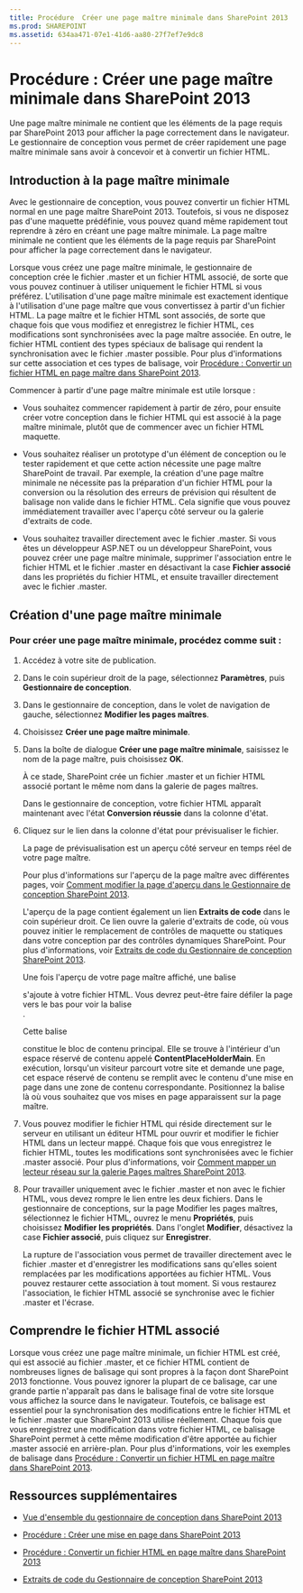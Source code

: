 ```yaml
---
title: Procédure  Créer une page maître minimale dans SharePoint 2013
ms.prod: SHAREPOINT
ms.assetid: 634aa471-07e1-41d6-aa80-27f7ef7e9dc8
---
```



# Procédure : Créer une page maître minimale dans SharePoint 2013
Une page maître minimale ne contient que les éléments de la page requis par SharePoint 2013 pour afficher la page correctement dans le navigateur. Le gestionnaire de conception vous permet de créer rapidement une page maître minimale sans avoir à concevoir et à convertir un fichier HTML.
## Introduction à la page maître minimale
<a name="Introduction"> </a>

Avec le gestionnaire de conception, vous pouvez convertir un fichier HTML normal en une page maître SharePoint 2013. Toutefois, si vous ne disposez pas d'une maquette prédéfinie, vous pouvez quand même rapidement tout reprendre à zéro en créant une page maître minimale. La page maître minimale ne contient que les éléments de la page requis par SharePoint pour afficher la page correctement dans le navigateur.
  
    
    
Lorsque vous créez une page maître minimale, le gestionnaire de conception crée le fichier .master et un fichier HTML associé, de sorte que vous pouvez continuer à utiliser uniquement le fichier HTML si vous préférez. L'utilisation d'une page maître minimale est exactement identique à l'utilisation d'une page maître que vous convertissez à partir d'un fichier HTML. La page maître et le fichier HTML sont associés, de sorte que chaque fois que vous modifiez et enregistrez le fichier HTML, ces modifications sont synchronisées avec la page maître associée. En outre, le fichier HTML contient des types spéciaux de balisage qui rendent la synchronisation avec le fichier .master possible. Pour plus d'informations sur cette association et ces types de balisage, voir  [Procédure : Convertir un fichier HTML en page maître dans SharePoint 2013](how-to-convert-an-html-file-into-a-master-page-in-sharepoint-2013.md).
  
    
    
Commencer à partir d'une page maître minimale est utile lorsque :
  
    
    

- Vous souhaitez commencer rapidement à partir de zéro, pour ensuite créer votre conception dans le fichier HTML qui est associé à la page maître minimale, plutôt que de commencer avec un fichier HTML maquette.
    
  
- Vous souhaitez réaliser un prototype d'un élément de conception ou le tester rapidement et que cette action nécessite une page maître SharePoint de travail. Par exemple, la création d'une page maître minimale ne nécessite pas la préparation d'un fichier HTML pour la conversion ou la résolution des erreurs de prévision qui résultent de balisage non valide dans le fichier HTML. Cela signifie que vous pouvez immédiatement travailler avec l'aperçu côté serveur ou la galerie d'extraits de code.
    
  
- Vous souhaitez travailler directement avec le fichier .master. Si vous êtes un développeur ASP.NET ou un développeur SharePoint, vous pouvez créer une page maître minimale, supprimer l'association entre le fichier HTML et le fichier .master en désactivant la case **Fichier associé** dans les propriétés du fichier HTML, et ensuite travailler directement avec le fichier .master.
    
  

## Création d'une page maître minimale
<a name="CreateMinimalMaster"> </a>


  
    
    

### Pour créer une page maître minimale, procédez comme suit :


1. Accédez à votre site de publication.
    
  
2. Dans le coin supérieur droit de la page, sélectionnez **Paramètres**, puis **Gestionnaire de conception**.
    
  
3. Dans le gestionnaire de conception, dans le volet de navigation de gauche, sélectionnez **Modifier les pages maîtres**.
    
  
4. Choisissez **Créer une page maître minimale**.
    
  
5. Dans la boîte de dialogue **Créer une page maître minimale**, saisissez le nom de la page maître, puis choisissez **OK**.
    
    À ce stade, SharePoint crée un fichier .master et un fichier HTML associé portant le même nom dans la galerie de pages maîtres.
    
    Dans le gestionnaire de conception, votre fichier HTML apparaît maintenant avec l'état **Conversion réussie** dans la colonne d'état.
    
  
6. Cliquez sur le lien dans la colonne d'état pour prévisualiser le fichier.
    
    La page de prévisualisation est un aperçu côté serveur en temps réel de votre page maître.
    
    Pour plus d'informations sur l'aperçu de la page maître avec différentes pages, voir  [Comment modifier la page d'aperçu dans le Gestionnaire de conception SharePoint 2013](how-to-change-the-preview-page-in-sharepoint-2013-design-manager.md).
    
    L'aperçu de la page contient également un lien **Extraits de code** dans le coin supérieur droit. Ce lien ouvre la galerie d'extraits de code, où vous pouvez initier le remplacement de contrôles de maquette ou statiques dans votre conception par des contrôles dynamiques SharePoint. Pour plus d'informations, voir [Extraits de code du Gestionnaire de conception SharePoint 2013](sharepoint-2013-design-manager-snippets.md).
    
    Une fois l'aperçu de votre page maître affiché, une balise **<div>** s'ajoute à votre fichier HTML. Vous devrez peut-être faire défiler la page vers le bas pour voir la balise **<div>**.
    
    Cette balise **<div>** constitue le bloc de contenu principal. Elle se trouve à l'intérieur d'un espace réservé de contenu appelé **ContentPlaceHolderMain**. En exécution, lorsqu'un visiteur parcourt votre site et demande une page, cet espace réservé de contenu se remplit avec le contenu d'une mise en page dans une zone de contenu correspondante. Positionnez la balise **<div>** là où vous souhaitez que vos mises en page apparaissent sur la page maître.
    
  
7. Vous pouvez modifier le fichier HTML qui réside directement sur le serveur en utilisant un éditeur HTML pour ouvrir et modifier le fichier HTML dans un lecteur mappé. Chaque fois que vous enregistrez le fichier HTML, toutes les modifications sont synchronisées avec le fichier .master associé. Pour plus d'informations, voir  [Comment mapper un lecteur réseau sur la galerie Pages maîtres SharePoint 2013](how-to-map-a-network-drive-to-the-sharepoint-2013-master-page-gallery.md).
    
  
8. Pour travailler uniquement avec le fichier .master et non avec le fichier HTML, vous devez rompre le lien entre les deux fichiers. Dans le gestionnaire de conceptions, sur la page Modifier les pages maîtres, sélectionnez le fichier HTML, ouvrez le menu **Propriétés**, puis choisissez **Modifier les propriétés**. Dans l'onglet **Modifier**, désactivez la case **Fichier associé**, puis cliquez sur **Enregistrer**.
    
    La rupture de l'association vous permet de travailler directement avec le fichier .master et d'enregistrer les modifications sans qu'elles soient remplacées par les modifications apportées au fichier HTML. Vous pouvez restaurer cette association à tout moment. Si vous restaurez l'association, le fichier HTML associé se synchronise avec le fichier .master et l'écrase.
    
  

## Comprendre le fichier HTML associé
<a name="UnderstandHTML"> </a>

Lorsque vous créez une page maître minimale, un fichier HTML est créé, qui est associé au fichier .master, et ce fichier HTML contient de nombreuses lignes de balisage qui sont propres à la façon dont SharePoint 2013 fonctionne. Vous pouvez ignorer la plupart de ce balisage, car une grande partie n'apparaît pas dans le balisage final de votre site lorsque vous affichez la source dans le navigateur. Toutefois, ce balisage est essentiel pour la synchronisation des modifications entre le fichier HTML et le fichier .master que SharePoint 2013 utilise réellement. Chaque fois que vous enregistrez une modification dans votre fichier HTML, ce balisage SharePoint permet à cette même modification d'être apportée au fichier .master associé en arrière-plan. Pour plus d'informations, voir les exemples de balisage dans  [Procédure : Convertir un fichier HTML en page maître dans SharePoint 2013](how-to-convert-an-html-file-into-a-master-page-in-sharepoint-2013.md).
  
    
    

## Ressources supplémentaires
<a name="Additional"> </a>


-  [Vue d'ensemble du gestionnaire de conception dans SharePoint 2013](overview-of-design-manager-in-sharepoint-2013.md)
    
  
-  [Procédure : Créer une mise en page dans SharePoint 2013](how-to-create-a-page-layout-in-sharepoint-2013.md)
    
  
-  [Procédure : Convertir un fichier HTML en page maître dans SharePoint 2013](how-to-convert-an-html-file-into-a-master-page-in-sharepoint-2013.md)
    
  
-  [Extraits de code du Gestionnaire de conception SharePoint 2013](sharepoint-2013-design-manager-snippets.md)
    
  

